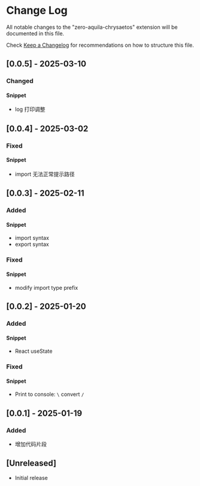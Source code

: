# Change Log

All notable changes to the "zero-aquila-chrysaetos" extension will be documented in this file.

Check [Keep a Changelog](http://keepachangelog.com/) for recommendations on how to structure this file.

## [0.0.5] - 2025-03-10

### Changed

#### Snippet

- log 打印调整

## [0.0.4] - 2025-03-02

### Fixed

#### Snippet

- import 无法正常提示路径

## [0.0.3] - 2025-02-11

### Added

#### Snippet

- import syntax
- export syntax

### Fixed

#### Snippet

- modify import type prefix

## [0.0.2] - 2025-01-20

### Added

#### Snippet

- React useState

### Fixed

#### Snippet

- Print to console: `\` convert `/`

## [0.0.1] - 2025-01-19

### Added

- 增加代码片段

## [Unreleased]

- Initial release
